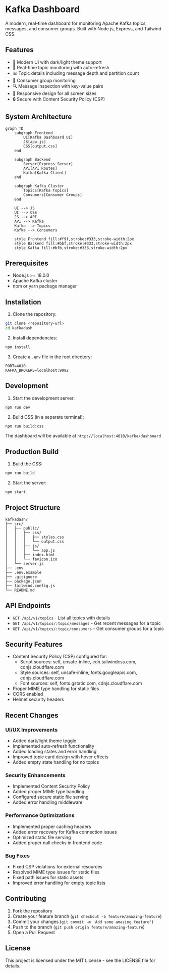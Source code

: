# Kafka Dashboard

A modern, real-time dashboard for monitoring Apache Kafka topics, messages, and consumer groups. Built with Node.js, Express, and Tailwind CSS.

## Features

- 🎨 Modern UI with dark/light theme support
- 🔄 Real-time topic monitoring with auto-refresh
- 📊 Topic details including message depth and partition count
- 👥 Consumer group monitoring
- 🔍 Message inspection with key-value pairs
- 🎯 Responsive design for all screen sizes
- 🔒 Secure with Content Security Policy (CSP)

## System Architecture

```mermaid
graph TD
    subgraph Frontend
        UI[Kafka Dashboard UI]
        JS[app.js]
        CSS[output.css]
    end

    subgraph Backend
        Server[Express Server]
        API[API Routes]
        Kafka[Kafka Client]
    end

    subgraph Kafka Cluster
        Topics[Kafka Topics]
        Consumers[Consumer Groups]
    end

    UI --> JS
    UI --> CSS
    JS --> API
    API --> Kafka
    Kafka --> Topics
    Kafka --> Consumers

    style Frontend fill:#f9f,stroke:#333,stroke-width:2px
    style Backend fill:#bbf,stroke:#333,stroke-width:2px
    style Kafka fill:#bfb,stroke:#333,stroke-width:2px
```

## Prerequisites

- Node.js >= 18.0.0
- Apache Kafka cluster
- npm or yarn package manager

## Installation

1. Clone the repository:
```bash
git clone <repository-url>
cd kafkadash
```

2. Install dependencies:
```bash
npm install
```

3. Create a `.env` file in the root directory:
```env
PORT=4010
KAFKA_BROKERS=localhost:9092
```

## Development

1. Start the development server:
```bash
npm run dev
```

2. Build CSS (in a separate terminal):
```bash
npm run build:css
```

The dashboard will be available at `http://localhost:4010/kafka/dashboard`

## Production Build

1. Build the CSS:
```bash
npm run build
```

2. Start the server:
```bash
npm start
```

## Project Structure

```
kafkadash/
├── src/
│   ├── public/
│   │   ├── css/
│   │   │   ├── styles.css
│   │   │   └── output.css
│   │   ├── js/
│   │   │   └── app.js
│   │   ├── index.html
│   │   └── favicon.ico
│   └── server.js
├── .env
├── .env.example
├── .gitignore
├── package.json
├── tailwind.config.js
└── README.md
```

## API Endpoints

- `GET /api/v1/topics` - List all topics with details
- `GET /api/v1/topics/:topic/messages` - Get recent messages for a topic
- `GET /api/v1/topics/:topic/consumers` - Get consumer groups for a topic

## Security Features

- Content Security Policy (CSP) configured for:
  - Script sources: self, unsafe-inline, cdn.tailwindcss.com, cdnjs.cloudflare.com
  - Style sources: self, unsafe-inline, fonts.googleapis.com, cdnjs.cloudflare.com
  - Font sources: self, fonts.gstatic.com, cdnjs.cloudflare.com
- Proper MIME type handling for static files
- CORS enabled
- Helmet security headers

## Recent Changes

### UI/UX Improvements
- Added dark/light theme toggle
- Implemented auto-refresh functionality
- Added loading states and error handling
- Improved topic card design with hover effects
- Added empty state handling for no topics

### Security Enhancements
- Implemented Content Security Policy
- Added proper MIME type handling
- Configured secure static file serving
- Added error handling middleware

### Performance Optimizations
- Implemented proper caching headers
- Added error recovery for Kafka connection issues
- Optimized static file serving
- Added proper null checks in frontend code

### Bug Fixes
- Fixed CSP violations for external resources
- Resolved MIME type issues for static files
- Fixed path issues for static assets
- Improved error handling for empty topic lists

## Contributing

1. Fork the repository
2. Create your feature branch (`git checkout -b feature/amazing-feature`)
3. Commit your changes (`git commit -m 'Add some amazing feature'`)
4. Push to the branch (`git push origin feature/amazing-feature`)
5. Open a Pull Request

## License

This project is licensed under the MIT License - see the LICENSE file for details. 